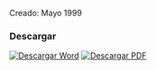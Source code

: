 
Creado: Mayo 1999

### Descargar

<a href="#"><img src="../imagenes/icono-word.png" alt="Descargar Word"></a> <a href="reglamento-designar-ciudadanos-distinguidos.pdf"><img src="../imagenes/icono-pdf.png" alt="Descargar PDF"></a>
